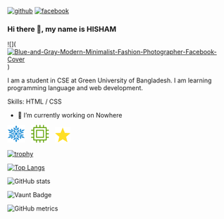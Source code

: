 [<img src='https://cdn.jsdelivr.net/npm/simple-icons@3.0.1/icons/github.svg' alt='github' height='40'>](https://github.com/https://github.com/hishamul)  [<img src='https://cdn.jsdelivr.net/npm/simple-icons@3.0.1/icons/facebook.svg' alt='facebook' height='40'>](https://www.facebook.com/https://www.facebook.com/md.hishamulhaque) 
### Hi there 👋, my name is HISHAM
![](<a href="https://ibb.co/d0LcLGv"><img src="https://i.ibb.co/4ZYfYPL/Blue-and-Gray-Modern-Minimalist-Fashion-Photographer-Facebook-Cover.jpg" alt="Blue-and-Gray-Modern-Minimalist-Fashion-Photographer-Facebook-Cover" border="0" /></a>)

I am a student in CSE at Green University of Bangladesh. I am learning programming language and web development.

Skills:  HTML / CSS

- 🔭 I’m currently working on Nowhere 

<a href='https://archiveprogram.github.com/'><img src='https://raw.githubusercontent.com/acervenky/animated-github-badges/master/assets/acbadge.gif' width='40' height='40'></a> <a href='https://docs.github.com/en/developers'><img src='https://raw.githubusercontent.com/acervenky/animated-github-badges/master/assets/devbadge.gif' width='40' height='40'></a> <a href='https://stars.github.com/'><img src='https://raw.githubusercontent.com/acervenky/animated-github-badges/master/assets/starbadge.gif' width='35' height='35'></a> 

[![trophy](https://github-profile-trophy.vercel.app/?username=https://github.com/hishamul)](https://github.com/ryo-ma/github-profile-trophy)

[![Top Langs](https://github-readme-stats.vercel.app/api/top-langs/?username=https://github.com/hishamul)](https://github.com/anuraghazra/github-readme-stats)

![GitHub stats](https://github-readme-stats.vercel.app/api?username=https://github.com/hishamul&show_icons=true&count_private=true)  

![Vaunt Badge](https://api.vaunt.dev/v1/github/entities/https://github.com/hishamul/contributions?format=svg&private=true)  

![GitHub metrics](https://metrics.lecoq.io/https://github.com/hishamul)  


